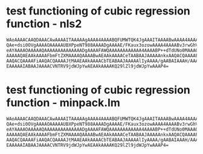 # test functioning of cubic regression function - nls2

    WAoAAAACAAQDAAACAwAAAAITAAAAAgAAAA4AAAABQFUMWTQK4JgAAAITAAAABwAAAA4AAAAB
    QAe+dsi0OVgAAAAOAAAAAUBXPpeNT988AAAADgAAAAE/FKaux3ozowAAAA4AAAABv3rwGhVv
    eAYAAAAOAAAAAQAAAAAAAAAAAAAADgAAAAFAWQAAAAAAAAAAAA4AAAABP++dTdUNo0MAAAQC
    AAAAAQAEAAkAAAAFbmFtZXMAAAAQAAAABwAEAAkAAAACeTAABAAJAAAAAnkxAAQACQAAAAFh
    AAQACQAAAAFiAAQACQAAAAJtMAAEAAkAAAACbTEABAAJAAAAAlIyAAAA/gAABAIAAAH/AAAA
    EAAAAAIABAAJAAAACVNTRV9jdWJpYwAEAAkAAAAKQ29lZl9jdWJpYwAAAP4=

# test functioning of cubic regression function - minpack.lm

    WAoAAAACAAQDAAACAwAAAAITAAAAAgAAAA4AAAABQFUMWTQK4JgAAAITAAAABwAAAA4AAAAB
    QAe+dsi0OVgAAAAOAAAAAUBXPpeNT988AAAADgAAAAE/FKaux3ozowAAAA4AAAABv3rwGhVv
    eAYAAAAOAAAAAQAAAAAAAAAAAAAADgAAAAFAWQAAAAAAAAAAAA4AAAABP++dTdUNo0MAAAQC
    AAAAAQAEAAkAAAAFbmFtZXMAAAAQAAAABwAEAAkAAAACeTAABAAJAAAAAnkxAAQACQAAAAFh
    AAQACQAAAAFiAAQACQAAAAJtMAAEAAkAAAACbTEABAAJAAAAAlIyAAAA/gAABAIAAAH/AAAA
    EAAAAAIABAAJAAAACVNTRV9jdWJpYwAEAAkAAAAKQ29lZl9jdWJpYwAAAP4=


